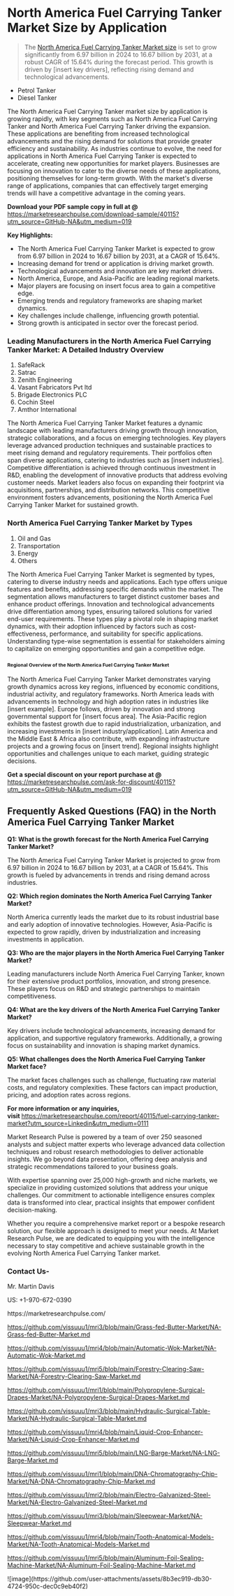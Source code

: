 <h1>North America Fuel Carrying Tanker Market&nbsp;Size by Application</h1><blockquote><p>The <a href="https://marketresearchpulse.com/download-sample/40115?utm_source=GitHub-NA&amp;utm_medium=019">North America Fuel Carrying Tanker Market size</a> is set to grow significantly from 6.97 billion in 2024 to 16.67 billion by 2031, at a robust CAGR of 15.64% during the forecast period. This growth is driven by [insert key drivers], reflecting rising demand and technological advancements.</p></blockquote><ul><li>Petrol Tanker<li> Diesel Tanker</li></ul><p>The North America Fuel Carrying Tanker market size by application is growing rapidly, with key segments such as North America Fuel Carrying Tanker and North America Fuel Carrying Tanker driving the expansion. These applications are benefiting from increased technological advancements and the rising demand for solutions that provide greater efficiency and sustainability. As industries continue to evolve, the need for applications in North America Fuel Carrying Tanker is expected to accelerate, creating new opportunities for market players. Businesses are focusing on innovation to cater to the diverse needs of these applications, positioning themselves for long-term growth. With the market's diverse range of applications, companies that can effectively target emerging trends will have a competitive advantage in the coming years.</p><p><strong>Download your PDF sample copy in full at @ </strong><a href="https://marketresearchpulse.com/download-sample/40115?utm_source=GitHub-NA&amp;utm_medium=019">https://marketresearchpulse.com/download-sample/40115?utm_source=GitHub-NA&amp;utm_medium=019</a></p><p><strong>Key Highlights: </strong></p><ul><li>The North America Fuel Carrying Tanker Market is expected to grow from 6.97 billion in 2024 to 16.67 billion by 2031, at a CAGR of 15.64%.</li><li>Increasing demand for trend or application is driving market growth.</li><li>Technological advancements and innovation are key market drivers.</li><li>North America, Europe, and Asia-Pacific are leading regional markets.</li><li>Major players are focusing on insert focus area to gain a competitive edge.</li><li>Emerging trends and regulatory frameworks are shaping market dynamics.</li><li>Key challenges include challenge, influencing growth potential.</li><li>Strong growth is anticipated in sector over the forecast period.</li></ul><h3>Leading Manufacturers in the North America Fuel Carrying Tanker Market: A Detailed Industry Overview</h3><ol><li>SafeRack</li><li>Satrac</li><li>Zenith Engineering</li><li>Vasant Fabricators Pvt ltd</li><li>Brigade Electronics PLC</li><li>Cochin Steel</li><li>Amthor International</li></ol><div class="flex max-w-full flex-col flex-grow"><div class="min-h-8 text-message flex w-full flex-col items-end gap-2 whitespace-normal break-words [.text-message+&amp;]:mt-5" dir="auto" data-message-author-role="assistant" data-message-id="fd8432e4-4910-450d-b182-61b7bfb0a01f" data-message-model-slug="gpt-4o"><div class="flex w-full flex-col gap-1 empty:hidden first:pt-[3px]"><div class="markdown prose w-full break-words dark:prose-invert light"><p>The North America Fuel Carrying Tanker Market features a dynamic landscape with leading manufacturers driving growth through innovation, strategic collaborations, and a focus on emerging technologies. Key players leverage advanced production techniques and sustainable practices to meet rising demand and regulatory requirements. Their portfolios often span diverse applications, catering to industries such as [insert industries]. Competitive differentiation is achieved through continuous investment in R&amp;D, enabling the development of innovative products that address evolving customer needs. Market leaders also focus on expanding their footprint via acquisitions, partnerships, and distribution networks. This competitive environment fosters advancements, positioning the North America Fuel Carrying Tanker Market for sustained growth.</p></div></div></div></div><h3>North America Fuel Carrying Tanker Market by Types</h3><ol><li>Oil and Gas<li> Transportation<li> Energy<li> Others</li></ol><div class="flex max-w-full flex-col flex-grow"><div class="min-h-8 text-message flex w-full flex-col items-end gap-2 whitespace-normal break-words [.text-message+&amp;]:mt-5" dir="auto" data-message-author-role="assistant" data-message-id="084470be-0bb7-4664-bddf-5156b4f41249" data-message-model-slug="gpt-4o-mini"><div class="flex w-full flex-col gap-1 empty:hidden first:pt-[3px]"><div class="markdown prose w-full break-words dark:prose-invert light"><p>The North America Fuel Carrying Tanker Market is segmented by types, catering to diverse industry needs and applications. Each type offers unique features and benefits, addressing specific demands within the market. The segmentation allows manufacturers to target distinct customer bases and enhance product offerings. Innovation and technological advancements drive differentiation among types, ensuring tailored solutions for varied end-user requirements. These types play a pivotal role in shaping market dynamics, with their adoption influenced by factors such as cost-effectiveness, performance, and suitability for specific applications. Understanding type-wise segmentation is essential for stakeholders aiming to capitalize on emerging opportunities and gain a competitive edge.</p></div></div></div></div><h3><span style="font-size: 11px;">Regional Overview of the North America Fuel Carrying Tanker Market</span></h3><div class="flex max-w-full flex-col flex-grow"><div class="min-h-8 text-message flex w-full flex-col items-end gap-2 whitespace-normal break-words [.text-message+&amp;]:mt-5" dir="auto" data-message-author-role="assistant" data-message-id="e9038762-ce64-4e30-91c9-9bd413514231" data-message-model-slug="gpt-4o-mini"><div class="flex w-full flex-col gap-1 empty:hidden first:pt-[3px]"><div class="markdown prose w-full break-words dark:prose-invert light"><p>The North America Fuel Carrying Tanker Market demonstrates varying growth dynamics across key regions, influenced by economic conditions, industrial activity, and regulatory frameworks. North America leads with advancements in technology and high adoption rates in industries like [insert example]. Europe follows, driven by innovation and strong governmental support for [insert focus area]. The Asia-Pacific region exhibits the fastest growth due to rapid industrialization, urbanization, and increasing investments in [insert industry/application]. Latin America and the Middle East &amp; Africa also contribute, with expanding infrastructure projects and a growing focus on [insert trend]. Regional insights highlight opportunities and challenges unique to each market, guiding strategic decisions.</p></div></div></div></div><p><strong>Get a special discount on your report purchase at @ </strong><a href="https://marketresearchpulse.com/ask-for-discount/40115?utm_source=GitHub-NA&amp;utm_medium=019">https://marketresearchpulse.com/ask-for-discount/40115?utm_source=GitHub-NA&amp;utm_medium=019</a></p><h2>Frequently Asked Questions (FAQ) in the North America Fuel Carrying Tanker Market</h2><p><strong>Q1: What is the growth forecast for the North America Fuel Carrying Tanker Market?</strong></p><p>The North America Fuel Carrying Tanker Market is projected to grow from 6.97 billion in 2024 to 16.67 billion by 2031, at a CAGR of 15.64%. This growth is fueled by advancements in trends and rising demand across industries.</p><p><strong>Q2: Which region dominates the North America Fuel Carrying Tanker Market?</strong></p><p>North America currently leads the market due to its robust industrial base and early adoption of innovative technologies. However, Asia-Pacific is expected to grow rapidly, driven by industrialization and increasing investments in application.</p><p><strong>Q3: Who are the major players in the North America Fuel Carrying Tanker Market?</strong></p><p>Leading manufacturers include North America Fuel Carrying Tanker, known for their extensive product portfolios, innovation, and strong presence. These players focus on R&amp;D and strategic partnerships to maintain competitiveness.</p><p><strong>Q4: What are the key drivers of the North America Fuel Carrying Tanker Market?</strong></p><p>Key drivers include technological advancements, increasing demand for application, and supportive regulatory frameworks. Additionally, a growing focus on sustainability and innovation is shaping market dynamics.</p><p><strong>Q5: What challenges does the North America Fuel Carrying Tanker Market face?</strong></p><p>The market faces challenges such as challenge, fluctuating raw material costs, and regulatory complexities. These factors can impact production, pricing, and adoption rates across regions.</p><p><strong>For more information or any inquiries, visit&nbsp;</strong><a href="https://marketresearchpulse.com/report/40115/fuel-carrying-tanker-market?utm_source=Linkedin&utm_medium=0111">https://marketresearchpulse.com/report/40115/fuel-carrying-tanker-market?utm_source=Linkedin&utm_medium=0111</a></p><p>Market Research Pulse is powered by a team of over 250 seasoned analysts and subject matter experts who leverage advanced data collection techniques and robust research methodologies to deliver actionable insights. We go beyond data presentation, offering deep analysis and strategic recommendations tailored to your business goals.</p><p>With expertise spanning over 25,000 high-growth and niche markets, we specialize in providing customized solutions that address your unique challenges. Our commitment to actionable intelligence ensures complex data is transformed into clear, practical insights that empower confident decision-making.</p><p>Whether you require a comprehensive market report or a bespoke research solution, our flexible approach is designed to meet your needs. At Market Research Pulse, we are dedicated to equipping you with the intelligence necessary to stay competitive and achieve sustainable growth in the evolving North America Fuel Carrying Tanker market.</p><h3><strong>Contact Us-</strong></h3><p>Mr. Martin Davis</p><p>US: +1-970-672-0390</p><p>https://marketresearchpulse.com/</p><p><a href="https://github.com/vissuuu1/mri3/blob/main/Grass-fed-Butter-Market/NA-Grass-fed-Butter-Market.md">https://github.com/vissuuu1/mri3/blob/main/Grass-fed-Butter-Market/NA-Grass-fed-Butter-Market.md</a></p><p><a href="https://github.com/vissuuu1/mri4/blob/main/Automatic-Wok-Market/NA-Automatic-Wok-Market.md">https://github.com/vissuuu1/mri4/blob/main/Automatic-Wok-Market/NA-Automatic-Wok-Market.md</a></p><p><a href="https://github.com/vissuuu1/mri5/blob/main/Forestry-Clearing-Saw-Market/NA-Forestry-Clearing-Saw-Market.md">https://github.com/vissuuu1/mri5/blob/main/Forestry-Clearing-Saw-Market/NA-Forestry-Clearing-Saw-Market.md</a></p><p><a href="https://github.com/vissuuu1/mri1/blob/main/Polypropylene-Surgical-Drapes-Market/NA-Polypropylene-Surgical-Drapes-Market.md">https://github.com/vissuuu1/mri1/blob/main/Polypropylene-Surgical-Drapes-Market/NA-Polypropylene-Surgical-Drapes-Market.md</a></p><p><a href="https://github.com/vissuuu1/mri3/blob/main/Hydraulic-Surgical-Table-Market/NA-Hydraulic-Surgical-Table-Market.md">https://github.com/vissuuu1/mri3/blob/main/Hydraulic-Surgical-Table-Market/NA-Hydraulic-Surgical-Table-Market.md</a></p><p><a href="https://github.com/vissuuu1/mri4/blob/main/Liquid-Crop-Enhancer-Market/NA-Liquid-Crop-Enhancer-Market.md">https://github.com/vissuuu1/mri4/blob/main/Liquid-Crop-Enhancer-Market/NA-Liquid-Crop-Enhancer-Market.md</a></p><p><a href="https://github.com/vissuuu1/mri5/blob/main/LNG-Barge-Market/NA-LNG-Barge-Market.md">https://github.com/vissuuu1/mri5/blob/main/LNG-Barge-Market/NA-LNG-Barge-Market.md</a></p><p><a href="https://github.com/vissuuu1/mri1/blob/main/DNA-Chromatography-Chip-Market/NA-DNA-Chromatography-Chip-Market.md">https://github.com/vissuuu1/mri1/blob/main/DNA-Chromatography-Chip-Market/NA-DNA-Chromatography-Chip-Market.md</a></p><p><a href="https://github.com/vissuuu1/mri2/blob/main/Electro-Galvanized-Steel-Market/NA-Electro-Galvanized-Steel-Market.md">https://github.com/vissuuu1/mri2/blob/main/Electro-Galvanized-Steel-Market/NA-Electro-Galvanized-Steel-Market.md</a></p><p><a href="https://github.com/vissuuu1/mri3/blob/main/Sleepwear-Market/NA-Sleepwear-Market.md">https://github.com/vissuuu1/mri3/blob/main/Sleepwear-Market/NA-Sleepwear-Market.md</a></p><p><a href="https://github.com/vissuuu1/mri4/blob/main/Tooth-Anatomical-Models-Market/NA-Tooth-Anatomical-Models-Market.md">https://github.com/vissuuu1/mri4/blob/main/Tooth-Anatomical-Models-Market/NA-Tooth-Anatomical-Models-Market.md</a></p><p><a href="https://github.com/vissuuu1/mri5/blob/main/Aluminum-Foil-Sealing-Machine-Market/NA-Aluminum-Foil-Sealing-Machine-Market.md">https://github.com/vissuuu1/mri5/blob/main/Aluminum-Foil-Sealing-Machine-Market/NA-Aluminum-Foil-Sealing-Machine-Market.md</a></p>
![image](https://github.com/user-attachments/assets/8b3ec919-db30-4724-950c-dec0c9eb40f2)
